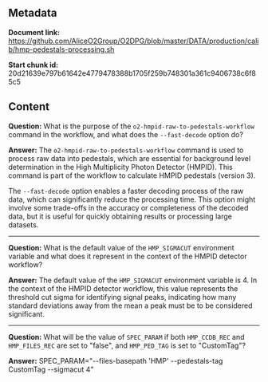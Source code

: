 ## Metadata

**Document link:** https://github.com/AliceO2Group/O2DPG/blob/master/DATA/production/calib/hmp-pedestals-processing.sh

**Start chunk id:** 20d21639e797b61642e4779478388b1705f259b748301a361c9406738c6f85c5

## Content

**Question:** What is the purpose of the `o2-hmpid-raw-to-pedestals-workflow` command in the workflow, and what does the `--fast-decode` option do?

**Answer:** The `o2-hmpid-raw-to-pedestals-workflow` command is used to process raw data into pedestals, which are essential for background level determination in the High Multiplicity Photon Detector (HMPID). This command is part of the workflow to calculate HMPID pedestals (version 3).

The `--fast-decode` option enables a faster decoding process of the raw data, which can significantly reduce the processing time. This option might involve some trade-offs in the accuracy or completeness of the decoded data, but it is useful for quickly obtaining results or processing large datasets.

---

**Question:** What is the default value of the `HMP_SIGMACUT` environment variable and what does it represent in the context of the HMPID detector workflow?

**Answer:** The default value of the `HMP_SIGMACUT` environment variable is 4. In the context of the HMPID detector workflow, this value represents the threshold cut sigma for identifying signal peaks, indicating how many standard deviations away from the mean a peak must be to be considered significant.

---

**Question:** What will be the value of `SPEC_PARAM` if both `HMP_CCDB_REC` and `HMP_FILES_REC` are set to "false", and `HMP_PED_TAG` is set to "CustomTag"?

**Answer:** SPEC_PARAM="--files-basepath 'HMP' --pedestals-tag CustomTag --sigmacut 4"